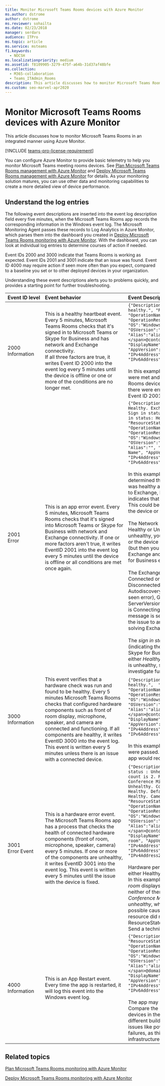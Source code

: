 ```yaml
---
title: Monitor Microsoft Teams Rooms devices with Azure Monitor
ms.author: dstrome
author: dstrome
ms.reviewer: sohailta
ms.date: 02/23/2018
manager: serdars
audience: ITPro
ms.topic: article
ms.service: msteams
f1.keywords: 
  - NOCSH
ms.localizationpriority: medium
ms.assetid: f8109905-3279-475f-a64b-31d37af48bfe
ms.collection: 
  - M365-collaboration
  - Teams_ITAdmin_Rooms
description: This article discusses how to monitor Microsoft Teams Rooms devices in an integrated manner using Azure Monitor.
ms.custom: seo-marvel-apr2020
---
```


# Monitor Microsoft Teams Rooms devices with Azure Monitor

This article discusses how to monitor Microsoft Teams Rooms in an integrated manner using Azure Monitor.

[!INCLUDE [teams-pro-license-requirement](../includes/teams-pro-license-requirement.md)]

You can configure Azure Monitor to provide basic telemetry to help you monitor Microsoft Teams meeting rooms devices. See [Plan Microsoft Teams Rooms management with Azure Monitor](azure-monitor-plan.md) and [Deploy Microsoft Teams Rooms management with Azure Monitor](azure-monitor-deploy.md) for details. As your monitoring solution matures, you can use other data and monitoring capabilities to create a more detailed view of device performance.

## Understand the log entries

The following event descriptions are inserted into the event log description field every five minutes, when the Microsoft Teams Rooms app records the corresponding information in the Windows event log. The Microsoft Monitoring Agent passes these records to Log Analytics in Azure Monitor, which parses them into the dashboard you created in [Deploy Microsoft Teams Rooms monitoring with Azure Monitor](azure-monitor-deploy.md). With the dashboard, you can look at individual log entries to determine courses of action if needed.

Event IDs 2000 and 3000 indicate that Teams Rooms is working as expected. Event IDs 2001 and 3001 indicate that an issue was found. Event ID 4000 may require action if seen more often than you expect, compared to a baseline you set or to other deployed devices in your organization.

Understanding these event descriptions alerts you to problems quickly, and provides a starting point for further troubleshooting.

| Event&nbsp;ID&nbsp;level|Event&nbsp;behavior&nbsp;&nbsp;&nbsp;&nbsp;&nbsp;&nbsp;&nbsp;&nbsp;&nbsp;&nbsp;&nbsp;&nbsp;&nbsp;&nbsp;&nbsp;&nbsp;&nbsp;&nbsp;&nbsp;&nbsp;&nbsp;&nbsp;&nbsp;&nbsp;&nbsp;&nbsp;&nbsp;&nbsp;&nbsp;&nbsp;&nbsp;&nbsp;|Event&nbsp;Description&nbsp;&nbsp;&nbsp;&nbsp;&nbsp;&nbsp;&nbsp;&nbsp;&nbsp;&nbsp;&nbsp;&nbsp;&nbsp;&nbsp;&nbsp;&nbsp;&nbsp;&nbsp;&nbsp;&nbsp;&nbsp;&nbsp;&nbsp;&nbsp;&nbsp;&nbsp;&nbsp;&nbsp;&nbsp;&nbsp;&nbsp;&nbsp;|
|:---    |:---   |:---  |
| 2000  <br> Information | This is a healthy heartbeat event. Every 5 minutes, Microsoft Teams Rooms checks that it's signed in to Microsoft Teams or Skype for Business and has network and Exchange connectivity. <br> If all three factors are true, it writes Event ID 2000 into the event log every 5 minutes until the device is offline or one or more of the conditions are no longer met. | `{"Description":"Heartbeat is healthy.", "ResourceState":"Healthy", "OperationName":"Heartbeat", "OperationResult":"Pass", "OS":"Windows 10", "OSVersion":"10.0.14393.693", "Alias":"alias<span></span>@contoso.com",  "DisplayName":"Display name", "AppVersion":"1.0.38.0", "IPv4Address":"10.10.10.10",  "IPv6Address":"IP v6 address"}` <br><br> In this example, all heartbeat conditions were met and the Microsoft Teams Rooms device was marked as healthy. If there were errors, the app would record Event ID 2001 instead. |
| 2001  <br> Error | This is an app error event. Every 5 minutes, Microsoft Teams Rooms checks that it's signed into Microsoft Teams or Skype for Business with network and Exchange connectivity. If one or more factors aren't true, it writes EventID 2001 into the event log every 5 minutes until the device is offline or all conditions are met once again.  | `{"Description":"Network status : Healthy. Exchange status : Connected. Sign in status: Unhealthy. Teams sign in status: Healthy.", "ResourceState":"Unhealthy", "OperationName":"Heartbeat", "OperationResult":"Fail", "OS":"Windows 10", "OSVersion":"10.0.14393.693", "Alias":"", "DisplayName":"Display Name", "AppVersion":"1.0.38.0", "IPv4Address":"10.10.10.10", "IPv6Address":"ip v6 address"}` <br><br>  In this example, Microsoft Teams Rooms determined that the network connection was healthy and the app was connected to Exchange, but the bolded portion indicates that the app is not connected. This could be a configuration issue on the device or host.  <br> <br> The Network status shows as either Healthy or Unhealthy. If the status is unhealthy, you may have a network issue or the device may have been unplugged (but then you would probably also have Exchange and Microsoft Teams or Skype for Business errors).  <br><br> The Exchange Status shows as either Connected or one of the following: Disconnected, Connecting, AutodiscoveryError (the most commonly seen error), GeneralError, or ServerVersionNotSupported. If the status is Connecting, wait until the next health message is sent, for other errors refer the issue to an admin with experience in solving Exchange issues.  <br><br>  The _sign in status_/_Teams sign in status_ (indicating the app is signed in to either Skype for Business or Teams) shows as either _Healthy_ or _Unhealthy_. If the status is unhealthy, send a technician to investigate further. |
| 3000  <br> Information | This event verifies that a hardware check was run and found to be healthy. Every 5 minutes Microsoft Teams Rooms checks that configured hardware components such as front of room display, microphone, speaker, and camera are connected and functioning. If all components are healthy, it writes EventID 3000 into the event log. This event is written every 5 minutes unless there is an issue with a connected device.  <br> | `{"Description":"HardwareCheckEngine is healthy.",  "ResourceState":"Healthy", "OperationName":"HardwareCheckEngine",  "OperationResult":"Pass", "OS":"Windows 10",  "OSVersion":"10.0.14393.693", "Alias":"alias<span></span>@contoso.com", "DisplayName":"Display Name", "AppVersion":"1.0.38.0",  "IPv4Address":"10.10.10.10", "IPv6Address":"ip v6 address"}` <br><br> In this example, all hardware checks were passed. If there were errors,   the app would record Event ID 3001 instead. |
| 3001  <br> Error Event  | This is a hardware error event. The Microsoft Teams Rooms app has a process that checks the health of connected hardware components (front of room, microphone, speaker, camera) every 5 minutes. If one or more of the components are unhealthy, it writes EventID 3001 into the event log. This event is written every 5 minutes until the issue with the device is fixed.   | `{"Description":" Front of Room Display status : Unhealthy. Configured display count is 2. Real display count is 0. Conference Microphone status : Unhealthy. Conference Speaker status : Healthy. Default Speaker status : Healthy. Camera status : Healthy.", "ResourceState":"Unhealthy", "OperationName":"HardwareCheckEngine", "OperationResult":"Fail", "OS":"Windows 10", "OSVersion":"10.0.14393.1198", "Alias":"alias<span></span>@contoso.com", "DisplayName":"Yosemite conference room", "AppVersion":"2.0.58.0", "IPv4Address":"10.10.10.10", "IPv6Address":"IPv6Address", "IPv4Address2":"10.10.10.10"}` <br><br>  Hardware peripherals are shown as either Healthy or Unhealthy. <br> In this example, there are two _front of room_ displays configured, and currently neither of them is available. The _Conference Microphone status_ is _unhealthy_, which could have several possible causes. Since at least one resource did not pass the check, the ResourceState is listed as Unhealthy. Send a technician to investigate further. |
| 4000  <br> Information  <br> | This is an App Restart event. Every time the app is restarted, it will log this event into the Windows event log.  <br> | `{"Description":"App restarts.", "ResourceState":"Healthy", "OperationName":"Restart", "OperationResult":"Pass", "OS":"Windows 10", "OSVersion":"10.0.14393.693", "Alias":"alias<span></span>@domain.com", "DisplayName":"Display Name", "AppVersion":"1.0.38.0", "IPv4Address":"10.10.10.10", "IPv6Address":"ip v6 address"}` <br><br> The app may restart for various reasons. Compare the restart frequency of devices in the same building and in different buildings. Keep in mind known issues like power fluctuations and failures, as this may provide clues to infrastructure problems.|

## Related topics
 

[Plan Microsoft Teams Rooms monitoring with Azure Monitor](azure-monitor-plan.md)

[Deploy Microsoft Teams Rooms monitoring with Azure Monitor](azure-monitor-deploy.md)
